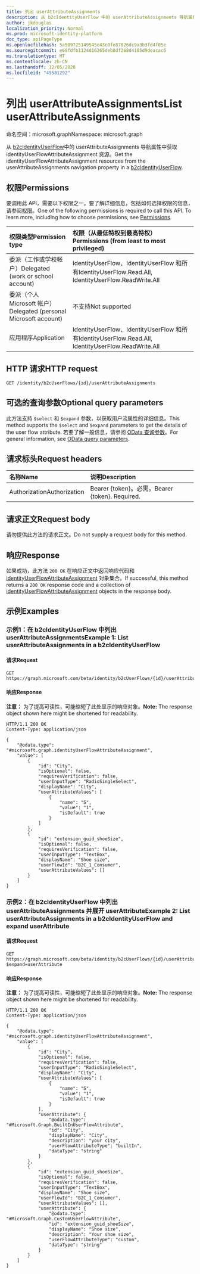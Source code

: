 ```yaml
---
title: 列出 userAttributeAssignments
description: 从 b2cIdentityUserFlow 中的 userAttributeAssignments 导航属性中获取 identityUserFlowAttributeAssignment 资源。
author: jkdouglas
localization_priority: Normal
ms.prod: microsoft-identity-platform
doc_type: apiPageType
ms.openlocfilehash: 5a509725149545e43e0fe87026dc9a3b3fd4f05e
ms.sourcegitcommit: e68fdfb1124d16265deb8df268d4185d9deacac6
ms.translationtype: MT
ms.contentlocale: zh-CN
ms.lasthandoff: 12/05/2020
ms.locfileid: "49581292"
---
```

# <a name="list-userattributeassignments"></a><span data-ttu-id="607e2-103">列出 userAttributeAssignments</span><span class="sxs-lookup"><span data-stu-id="607e2-103">List userAttributeAssignments</span></span>

<span data-ttu-id="607e2-104">命名空间：microsoft.graph</span><span class="sxs-lookup"><span data-stu-id="607e2-104">Namespace: microsoft.graph</span></span>

<span data-ttu-id="607e2-105">从 [b2cIdentityUserFlow](../resources/b2cidentityuserflow.md)中的 userAttributeAssignments 导航属性中获取 identityUserFlowAttributeAssignment 资源。</span><span class="sxs-lookup"><span data-stu-id="607e2-105">Get the identityUserFlowAttributeAssignment resources from the userAttributeAssignments navigation property in a [b2cIdentityUserFlow](../resources/b2cidentityuserflow.md).</span></span>

## <a name="permissions"></a><span data-ttu-id="607e2-106">权限</span><span class="sxs-lookup"><span data-stu-id="607e2-106">Permissions</span></span>

<span data-ttu-id="607e2-p101">要调用此 API，需要以下权限之一。要了解详细信息，包括如何选择权限的信息，请参阅[权限](/graph/permissions-reference)。</span><span class="sxs-lookup"><span data-stu-id="607e2-p101">One of the following permissions is required to call this API. To learn more, including how to choose permissions, see [Permissions](/graph/permissions-reference).</span></span>

|<span data-ttu-id="607e2-109">权限类型</span><span class="sxs-lookup"><span data-stu-id="607e2-109">Permission type</span></span>|<span data-ttu-id="607e2-110">权限（从最低特权到最高特权）</span><span class="sxs-lookup"><span data-stu-id="607e2-110">Permissions (from least to most privileged)</span></span>|
|:---|:---|
|<span data-ttu-id="607e2-111">委派（工作或学校帐户）</span><span class="sxs-lookup"><span data-stu-id="607e2-111">Delegated (work or school account)</span></span>|<span data-ttu-id="607e2-112">IdentityUserFlow、IdentityUserFlow 和所有</span><span class="sxs-lookup"><span data-stu-id="607e2-112">IdentityUserFlow.Read.All, IdentityUserFlow.ReadWrite.All</span></span>|
|<span data-ttu-id="607e2-113">委派（个人 Microsoft 帐户）</span><span class="sxs-lookup"><span data-stu-id="607e2-113">Delegated (personal Microsoft account)</span></span>|<span data-ttu-id="607e2-114">不支持</span><span class="sxs-lookup"><span data-stu-id="607e2-114">Not supported</span></span>|
|<span data-ttu-id="607e2-115">应用程序</span><span class="sxs-lookup"><span data-stu-id="607e2-115">Application</span></span>|<span data-ttu-id="607e2-116">IdentityUserFlow、IdentityUserFlow 和所有</span><span class="sxs-lookup"><span data-stu-id="607e2-116">IdentityUserFlow.Read.All, IdentityUserFlow.ReadWrite.All</span></span>|

## <a name="http-request"></a><span data-ttu-id="607e2-117">HTTP 请求</span><span class="sxs-lookup"><span data-stu-id="607e2-117">HTTP request</span></span>

<!-- {
  "blockType": "ignored"
}
-->

``` http
GET /identity/b2cUserFlows/{id}/userAttributeAssignments
```

## <a name="optional-query-parameters"></a><span data-ttu-id="607e2-118">可选的查询参数</span><span class="sxs-lookup"><span data-stu-id="607e2-118">Optional query parameters</span></span>

<span data-ttu-id="607e2-119">此方法支持 `$select` 和 `$expand` 参数，以获取用户流属性的详细信息。</span><span class="sxs-lookup"><span data-stu-id="607e2-119">This method supports the `$select` and `$expand` parameters to get the details of the user flow attribute.</span></span> <span data-ttu-id="607e2-120">若要了解一般信息，请参阅 [OData 查询参数](/graph/query-parameters)。</span><span class="sxs-lookup"><span data-stu-id="607e2-120">For general information, see [OData query parameters](/graph/query-parameters).</span></span>

## <a name="request-headers"></a><span data-ttu-id="607e2-121">请求标头</span><span class="sxs-lookup"><span data-stu-id="607e2-121">Request headers</span></span>

|<span data-ttu-id="607e2-122">名称</span><span class="sxs-lookup"><span data-stu-id="607e2-122">Name</span></span>|<span data-ttu-id="607e2-123">说明</span><span class="sxs-lookup"><span data-stu-id="607e2-123">Description</span></span>|
|:---|:---|
|<span data-ttu-id="607e2-124">Authorization</span><span class="sxs-lookup"><span data-stu-id="607e2-124">Authorization</span></span>|<span data-ttu-id="607e2-p103">Bearer {token}。必需。</span><span class="sxs-lookup"><span data-stu-id="607e2-p103">Bearer {token}. Required.</span></span>|

## <a name="request-body"></a><span data-ttu-id="607e2-127">请求正文</span><span class="sxs-lookup"><span data-stu-id="607e2-127">Request body</span></span>

<span data-ttu-id="607e2-128">请勿提供此方法的请求正文。</span><span class="sxs-lookup"><span data-stu-id="607e2-128">Do not supply a request body for this method.</span></span>

## <a name="response"></a><span data-ttu-id="607e2-129">响应</span><span class="sxs-lookup"><span data-stu-id="607e2-129">Response</span></span>

<span data-ttu-id="607e2-130">如果成功，此方法 `200 OK` 在响应正文中返回响应代码和 [identityUserFlowAttributeAssignment](../resources/identityuserflowattributeassignment.md) 对象集合。</span><span class="sxs-lookup"><span data-stu-id="607e2-130">If successful, this method returns a `200 OK` response code and a collection of [identityUserFlowAttributeAssignment](../resources/identityuserflowattributeassignment.md) objects in the response body.</span></span>

## <a name="examples"></a><span data-ttu-id="607e2-131">示例</span><span class="sxs-lookup"><span data-stu-id="607e2-131">Examples</span></span>

### <a name="example-1-list-userattributeassignments-in-a-b2cidentityuserflow"></a><span data-ttu-id="607e2-132">示例1：在 b2cIdentityUserFlow 中列出 userAttributeAssignments</span><span class="sxs-lookup"><span data-stu-id="607e2-132">Example 1: List userAttributeAssignments in a b2cIdentityUserFlow</span></span>

#### <a name="request"></a><span data-ttu-id="607e2-133">请求</span><span class="sxs-lookup"><span data-stu-id="607e2-133">Request</span></span>

<!-- {
  "blockType": "request",
  "name": "get_identityuserflowattributeassignment"
}
-->

``` http
GET https://graph.microsoft.com/beta/identity/b2cUserFlows/{id}/userAttributeAssignments?
```

#### <a name="response"></a><span data-ttu-id="607e2-134">响应</span><span class="sxs-lookup"><span data-stu-id="607e2-134">Response</span></span>

<span data-ttu-id="607e2-135">**注意：** 为了提高可读性，可能缩短了此处显示的响应对象。</span><span class="sxs-lookup"><span data-stu-id="607e2-135">**Note:** The response object shown here might be shortened for readability.</span></span>
<!-- {
  "blockType": "response",
  "truncated": true,
  "@odata.type": "Collection(microsoft.graph.identityUserFlowAttributeAssignment)"
}
-->

``` http
HTTP/1.1 200 OK
Content-Type: application/json

{
    "@odata.type": "#microsoft.graph.identityUserFlowAttributeAssignment",
    "value": [
        {
            "id": "City",
            "isOptional": false,
            "requiresVerification": false,
            "userInputType": "RadioSingleSelect",
            "displayName": "City",
            "userAttributeValues": [
                {
                    "name": "S",
                    "value": "1",
                    "isDefault": true
                }
            ]
        },
        {
            "id": "extension_guid_shoeSize",
            "isOptional": false,
            "requiresVerification": false,
            "userInputType": "TextBox",
            "displayName": "Shoe size",
            "userFlowId": "B2C_1_Consumer",
            "userAttributeValues": []
        }
    ]
}
```

### <a name="example-2-list-userattributeassignments-in-a-b2cidentityuserflow-and-expand-userattribute"></a><span data-ttu-id="607e2-136">示例2：在 b2cIdentityUserFlow 中列出 userAttributeAssignments 并展开 userAttribute</span><span class="sxs-lookup"><span data-stu-id="607e2-136">Example 2: List userAttributeAssignments in a b2cIdentityUserFlow and expand userAttribute</span></span>

#### <a name="request"></a><span data-ttu-id="607e2-137">请求</span><span class="sxs-lookup"><span data-stu-id="607e2-137">Request</span></span>

<!-- {
  "blockType": "request",
  "name": "get_identityuserflowattributeassignment_expand"
}
-->

``` http
GET https://graph.microsoft.com/beta/identity/b2cUserFlows/{id}/userAttributeAssignments?$expand=userAttribute
```

#### <a name="response"></a><span data-ttu-id="607e2-138">响应</span><span class="sxs-lookup"><span data-stu-id="607e2-138">Response</span></span>

<span data-ttu-id="607e2-139">**注意：** 为了提高可读性，可能缩短了此处显示的响应对象。</span><span class="sxs-lookup"><span data-stu-id="607e2-139">**Note:** The response object shown here might be shortened for readability.</span></span>
<!-- {
  "blockType": "response",
  "truncated": true,
  "@odata.type": "Collection(microsoft.graph.identityUserFlowAttributeAssignment)"
}
-->

``` http
HTTP/1.1 200 OK
Content-Type: application/json

{
    "@odata.type": "#microsoft.graph.identityUserFlowAttributeAssignment",
    "value": [
        {
            "id": "City",
            "isOptional": false,
            "requiresVerification": false,
            "userInputType": "RadioSingleSelect",
            "displayName": "City",
            "userAttributeValues": [
                {
                    "name": "S",
                    "value": "1",
                    "isDefault": true
                }
            ],
            "userAttribute": {
                "@odata.type": "#Microsoft.Graph.BuiltInUserFlowAttribute",
                "id": "City",
                "displayName": "City",
                "description": "your city",
                "userFlowAttributeType": "builtIn",
                "dataType": "string"
            }
        },
        {
            "id": "extension_guid_shoeSize",
            "isOptional": false,
            "requiresVerification": false,
            "userInputType": "TextBox",
            "displayName": "Shoe size",
            "userFlowId": "B2C_1_Consumer",
            "userAttributeValues": [],
            "userAttribute": {
                "@odata.type": "#Microsoft.Graph.CustomUserFlowAttribute",
                "id": "extension_guid_shoeSize",
                "displayName": "Shoe size",
                "description": "Your shoe size",
                "userFlowAttributeType": "custom",
                "dataType": "string"
            }
        }
    ]
}
```
